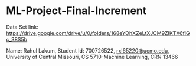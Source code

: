 # ML-Project-Final-Increment
Data Set link: https://drive.google.com/drive/u/0/folders/168eYOhXZeLtXJCM9ZIKTX6fIGc_38S5b

Name: Rahul Lakum,
Student Id: 700726522,
rxl65220@ucmo.edu,
University of Central Missouri,
CS 5710-Machine Learning,
CRN 13466
